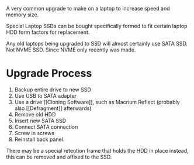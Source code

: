 
A very common upgrade to make on a laptop to increase speed and memory size.

Special Laptop SSDs can be bought specifically formed to fit certain laptop HDD form factors for replacement.

Any old laptops being upgraded to SSD will almost certainly use SATA SSD. Not NVME SSD. 
	Since NVME only recently was made.

# Upgrade Process
1. Backup entire drive to new SSD
2. Use USB to SATA adapter
3. Use a drive [[Cloning Software]], such as Macrium Reflect (probably also [[Defragment]] afterwards)
4. Remove old HDD
5. Insert new SATA SSD
6. Connect SATA connection
7. Screw in screws
8. Reinstall back panel.

There may be a special retention frame that holds the HDD in place instead, this can be removed and affixed to the SSD. 